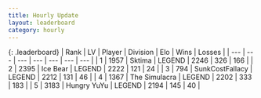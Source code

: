```yaml
---
title: Hourly Update
layout: leaderboard
category: hourly
---
```


{: .leaderboard}
| Rank | LV | Player | Division | Elo | Wins | Losses |
| --- | --- | --- | --- | --- | --- | --- |
| <span data-change="0">1</span> | 1957 | <span title="ID: 353063">Sktima</span> | LEGEND | <span data-change="0">2246</span> | <span data-change="0">326</span> | <span data-change="0">166</span> |
| <span data-change="0">2</span> | 2395 | <span title="ID: 417840">Ice Bear</span> | LEGEND | <span data-change="0">2222</span> | <span data-change="0">121</span> | <span data-change="0">24</span> |
| <span data-change="1">3</span> | 794 | <span title="ID: 402846">SunkCostFallacy</span> | LEGEND | <span data-change="8">2212</span> | <span data-change="4">131</span> | <span data-change="1">46</span> |
| <span data-change="1">4</span> | 1367 | <span title="ID: 366840">The Simulacra</span> | LEGEND | <span data-change="0">2202</span> | <span data-change="0">333</span> | <span data-change="0">183</span> |
| <span data-change="-2">5</span> | 3183 | <span title="ID: 164871">Hungry YuYu</span> | LEGEND | <span data-change="-19">2194</span> | <span data-change="1">145</span> | <span data-change="2">40</span> |